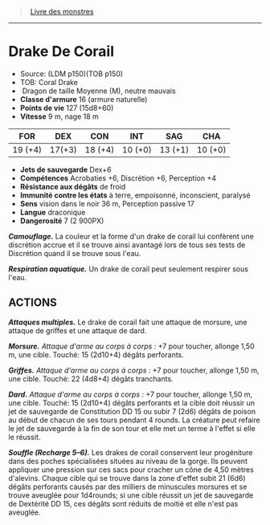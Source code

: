 ﻿> [Livre des monstres](tome_of_beasts.md)

---

# Drake De Corail

- Source: (LDM p150)(TOB p150)
- TOB: Coral Drake
-  Dragon de taille Moyenne (M), neutre mauvais
- **Classe d'armure** 16 (armure naturelle)
- **Points de vie** 127 (15d8+60)
- **Vitesse** 9 m, nage 18 m

|FOR|DEX|CON|INT|SAG|CHA|
|---|---|---|---|---|---|
|19 (+4)|17(+3)|18 (+4)|10 (+0)|13 (+1)|10 (+0)|

- **Jets de sauvegarde** Dex+6
- **Compétences** Acrobaties +6, Discrétion +6, Perception +4
- **Résistance aux dégâts** de froid
- **Immunité contre les états** à terre, empoisonné, inconscient, paralysé
- **Sens** vision dans le noir 36 m, Perception passive 17
- **Langue** draconique
- **Dangerosité** 7 (2 900PX)

**_Camouflage._** La couleur et la forme d'un drake de corail lui confèrent une discrétion accrue et il se trouve ainsi avantagé lors de tous ses tests de Discrétion quand il se trouve sous l'eau.

**_Respiration aquatique._** Un drake de corail peut seulement respirer sous l'eau.

## ACTIONS

**_Attaques multiples._** Le drake de corail fait une attaque de morsure, une attaque de griffes et une attaque de dard.

**_Morsure._** _Attaque d'arme au corps à corps :_ +7 pour toucher, allonge 1,50 m, une cible. Touché: 15 (2d10+4) dégâts perforants.

**_Griffes._** _Attaque d'arme au corps à corps :_ +7 pour toucher, allonge 1,50 m, une cible. Touché: 22 (4d8+4) dégâts tranchants.

**_Dard._** _Attaque d'arme au corps à corps :_ +7 pour toucher, allonge 1,50 m, une cible. Touché: 15 (2d10+4) dégâts perforants et la cible doit réussir un jet de sauvegarde de Constitution DD 15 ou subir 7 (2d6) dégâts de poison au début de chacun de ses tours pendant 4 rounds. La créature peut refaire le jet de sauvegarde à la fin de son tour et elle met un terme à l'effet si elle le réussit.

**_Souffle (Recharge 5–6)._** Les drakes de corail conservent leur progéniture dans des poches spécialisées situées au niveau de la gorge. Ils peuvent appliquer une pression sur ces sacs pour cracher un cône de 4,50 mètres d'alevins. Chaque cible qui se trouve dans la zone d'effet subit 21 (6d6) dégâts perforants causés par des milliers de minuscules morsures et se trouve aveuglée pour 1d4rounds; si une cible réussit un jet de sauvegarde de Dextérité DD 15, ces dégâts sont réduits de moitié et elle n'est pas aveuglée.

